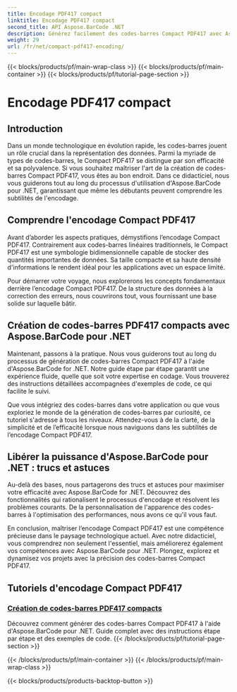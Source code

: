 ```yaml
---
title: Encodage PDF417 compact
linktitle: Encodage PDF417 compact
second_title: API Aspose.BarCode .NET
description: Générez facilement des codes-barres Compact PDF417 avec Aspose.BarCode for .NET. Suivez notre guide étape par étape pour un encodage efficace, accompagné d'exemples de code.
weight: 29
url: /fr/net/compact-pdf417-encoding/
---
```


{{< blocks/products/pf/main-wrap-class >}}
{{< blocks/products/pf/main-container >}}
{{< blocks/products/pf/tutorial-page-section >}}

# Encodage PDF417 compact


## Introduction

Dans un monde technologique en évolution rapide, les codes-barres jouent un rôle crucial dans la représentation des données. Parmi la myriade de types de codes-barres, le Compact PDF417 se distingue par son efficacité et sa polyvalence. Si vous souhaitez maîtriser l'art de la création de codes-barres Compact PDF417, vous êtes au bon endroit. Dans ce didacticiel, nous vous guiderons tout au long du processus d'utilisation d'Aspose.BarCode pour .NET, garantissant que même les débutants peuvent comprendre les subtilités de l'encodage.

## Comprendre l'encodage Compact PDF417

Avant d’aborder les aspects pratiques, démystifions l’encodage Compact PDF417. Contrairement aux codes-barres linéaires traditionnels, le Compact PDF417 est une symbologie bidimensionnelle capable de stocker des quantités importantes de données. Sa taille compacte et sa haute densité d'informations le rendent idéal pour les applications avec un espace limité.

Pour démarrer votre voyage, nous explorerons les concepts fondamentaux derrière l’encodage Compact PDF417. De la structure des données à la correction des erreurs, nous couvrirons tout, vous fournissant une base solide sur laquelle bâtir.

## Création de codes-barres PDF417 compacts avec Aspose.BarCode pour .NET

Maintenant, passons à la pratique. Nous vous guiderons tout au long du processus de génération de codes-barres Compact PDF417 à l'aide d'Aspose.BarCode for .NET. Notre guide étape par étape garantit une expérience fluide, quelle que soit votre expertise en codage. Vous trouverez des instructions détaillées accompagnées d'exemples de code, ce qui facilite le suivi.

Que vous intégriez des codes-barres dans votre application ou que vous exploriez le monde de la génération de codes-barres par curiosité, ce tutoriel s'adresse à tous les niveaux. Attendez-vous à de la clarté, de la simplicité et de l’efficacité lorsque nous naviguons dans les subtilités de l’encodage Compact PDF417.

## Libérer la puissance d'Aspose.BarCode pour .NET : trucs et astuces

Au-delà des bases, nous partagerons des trucs et astuces pour maximiser votre efficacité avec Aspose.BarCode for .NET. Découvrez des fonctionnalités qui rationalisent le processus d'encodage et résolvent les problèmes courants. De la personnalisation de l'apparence des codes-barres à l'optimisation des performances, nous avons ce qu'il vous faut.

En conclusion, maîtriser l’encodage Compact PDF417 est une compétence précieuse dans le paysage technologique actuel. Avec notre didacticiel, vous comprendrez non seulement l'essentiel, mais améliorerez également vos compétences avec Aspose.BarCode pour .NET. Plongez, explorez et dynamisez vos projets avec la précision des codes-barres Compact PDF417.

## Tutoriels d'encodage Compact PDF417
### [Création de codes-barres PDF417 compacts](./compact-pdf417-basic-configuration/)
Découvrez comment générer des codes-barres Compact PDF417 à l'aide d'Aspose.BarCode pour .NET. Guide complet avec des instructions étape par étape et des exemples de code.
{{< /blocks/products/pf/tutorial-page-section >}}

{{< /blocks/products/pf/main-container >}}
{{< /blocks/products/pf/main-wrap-class >}}

{{< blocks/products/products-backtop-button >}}
